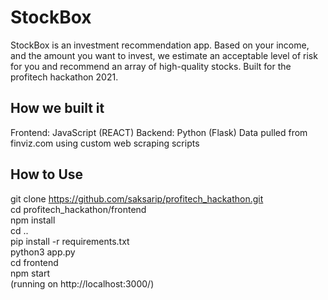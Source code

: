 # StockBox

StockBox is an investment recommendation app. Based on your income, and the amount you want to invest, we estimate an acceptable level of risk for you and recommend an array of high-quality stocks. Built for the profitech hackathon 2021. 

## How we built it
Frontend: JavaScript (REACT)
Backend: Python (Flask)
Data pulled from finviz.com using custom web scraping scripts


## How to Use
git clone https://github.com/saksarip/profitech_hackathon.git \
cd profitech_hackathon/frontend \
npm install
\
cd .. \
pip install -r requirements.txt \
python3 app.py \
cd frontend \
npm start \
(running on http://localhost:3000/)



